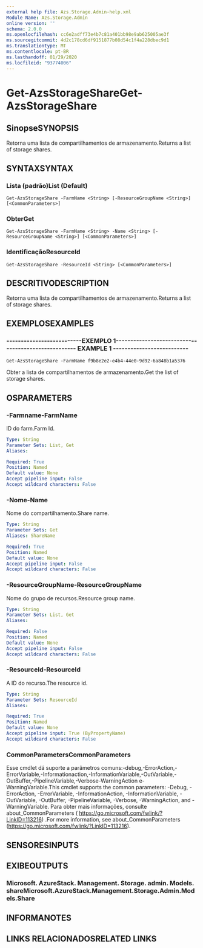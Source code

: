 ```yaml
---
external help file: Azs.Storage.Admin-help.xml
Module Name: Azs.Storage.Admin
online version: ''
schema: 2.0.0
ms.openlocfilehash: cc6e2adff73e4b7c81a401bb98e9ab625005ae3f
ms.sourcegitcommit: 4d2c178cd6df9151877b08d54c1f4a228dbec9d1
ms.translationtype: MT
ms.contentlocale: pt-BR
ms.lasthandoff: 01/29/2020
ms.locfileid: "93774006"
---
```

# <span data-ttu-id="84f67-101">Get-AzsStorageShare</span><span class="sxs-lookup"><span data-stu-id="84f67-101">Get-AzsStorageShare</span></span>

## <span data-ttu-id="84f67-102">Sinopse</span><span class="sxs-lookup"><span data-stu-id="84f67-102">SYNOPSIS</span></span>
<span data-ttu-id="84f67-103">Retorna uma lista de compartilhamentos de armazenamento.</span><span class="sxs-lookup"><span data-stu-id="84f67-103">Returns a list of storage shares.</span></span>

## <span data-ttu-id="84f67-104">SYNTAX</span><span class="sxs-lookup"><span data-stu-id="84f67-104">SYNTAX</span></span>

### <span data-ttu-id="84f67-105">Lista (padrão)</span><span class="sxs-lookup"><span data-stu-id="84f67-105">List (Default)</span></span>
```
Get-AzsStorageShare -FarmName <String> [-ResourceGroupName <String>] [<CommonParameters>]
```

### <span data-ttu-id="84f67-106">Obter</span><span class="sxs-lookup"><span data-stu-id="84f67-106">Get</span></span>
```
Get-AzsStorageShare -FarmName <String> -Name <String> [-ResourceGroupName <String>] [<CommonParameters>]
```

### <span data-ttu-id="84f67-107">Identificação</span><span class="sxs-lookup"><span data-stu-id="84f67-107">ResourceId</span></span>
```
Get-AzsStorageShare -ResourceId <String> [<CommonParameters>]
```

## <span data-ttu-id="84f67-108">DESCRITIVO</span><span class="sxs-lookup"><span data-stu-id="84f67-108">DESCRIPTION</span></span>
<span data-ttu-id="84f67-109">Retorna uma lista de compartilhamentos de armazenamento.</span><span class="sxs-lookup"><span data-stu-id="84f67-109">Returns a list of storage shares.</span></span>

## <span data-ttu-id="84f67-110">EXEMPLOS</span><span class="sxs-lookup"><span data-stu-id="84f67-110">EXAMPLES</span></span>

### <span data-ttu-id="84f67-111">--------------------------EXEMPLO 1--------------------------</span><span class="sxs-lookup"><span data-stu-id="84f67-111">-------------------------- EXAMPLE 1 --------------------------</span></span>
```
Get-AzsStorageShare -FarmName f9b8e2e2-e4b4-44e0-9d92-6a848b1a5376
```

<span data-ttu-id="84f67-112">Obter a lista de compartilhamentos de armazenamento.</span><span class="sxs-lookup"><span data-stu-id="84f67-112">Get the list of storage shares.</span></span>

## <span data-ttu-id="84f67-113">OS</span><span class="sxs-lookup"><span data-stu-id="84f67-113">PARAMETERS</span></span>

### <span data-ttu-id="84f67-114">-Farmname</span><span class="sxs-lookup"><span data-stu-id="84f67-114">-FarmName</span></span>
<span data-ttu-id="84f67-115">ID do farm.</span><span class="sxs-lookup"><span data-stu-id="84f67-115">Farm Id.</span></span>

```yaml
Type: String
Parameter Sets: List, Get
Aliases: 

Required: True
Position: Named
Default value: None
Accept pipeline input: False
Accept wildcard characters: False
```

### <span data-ttu-id="84f67-116">-Nome</span><span class="sxs-lookup"><span data-stu-id="84f67-116">-Name</span></span>
<span data-ttu-id="84f67-117">Nome do compartilhamento.</span><span class="sxs-lookup"><span data-stu-id="84f67-117">Share name.</span></span>

```yaml
Type: String
Parameter Sets: Get
Aliases: ShareName

Required: True
Position: Named
Default value: None
Accept pipeline input: False
Accept wildcard characters: False
```

### <span data-ttu-id="84f67-118">-ResourceGroupName</span><span class="sxs-lookup"><span data-stu-id="84f67-118">-ResourceGroupName</span></span>
<span data-ttu-id="84f67-119">Nome do grupo de recursos.</span><span class="sxs-lookup"><span data-stu-id="84f67-119">Resource group name.</span></span>

```yaml
Type: String
Parameter Sets: List, Get
Aliases: 

Required: False
Position: Named
Default value: None
Accept pipeline input: False
Accept wildcard characters: False
```

### <span data-ttu-id="84f67-120">-ResourceId</span><span class="sxs-lookup"><span data-stu-id="84f67-120">-ResourceId</span></span>
<span data-ttu-id="84f67-121">A ID do recurso.</span><span class="sxs-lookup"><span data-stu-id="84f67-121">The resource id.</span></span>

```yaml
Type: String
Parameter Sets: ResourceId
Aliases: 

Required: True
Position: Named
Default value: None
Accept pipeline input: True (ByPropertyName)
Accept wildcard characters: False
```

### <span data-ttu-id="84f67-122">CommonParameters</span><span class="sxs-lookup"><span data-stu-id="84f67-122">CommonParameters</span></span>
<span data-ttu-id="84f67-123">Esse cmdlet dá suporte a parâmetros comuns:-debug,-ErrorAction,-ErrorVariable,-Informationaction,-InformationVariable,-OutVariable,-OutBuffer,-PipelineVariable,-Verbose-WarningAction e-WarningVariable.</span><span class="sxs-lookup"><span data-stu-id="84f67-123">This cmdlet supports the common parameters: -Debug, -ErrorAction, -ErrorVariable, -InformationAction, -InformationVariable, -OutVariable, -OutBuffer, -PipelineVariable, -Verbose, -WarningAction, and -WarningVariable.</span></span> <span data-ttu-id="84f67-124">Para obter mais informações, consulte about_CommonParameters ( https://go.microsoft.com/fwlink/?LinkID=113216) .</span><span class="sxs-lookup"><span data-stu-id="84f67-124">For more information, see about_CommonParameters (https://go.microsoft.com/fwlink/?LinkID=113216).</span></span>

## <span data-ttu-id="84f67-125">SENSORES</span><span class="sxs-lookup"><span data-stu-id="84f67-125">INPUTS</span></span>

## <span data-ttu-id="84f67-126">EXIBE</span><span class="sxs-lookup"><span data-stu-id="84f67-126">OUTPUTS</span></span>

### <span data-ttu-id="84f67-127">Microsoft. AzureStack. Management. Storage. admin. Models. share</span><span class="sxs-lookup"><span data-stu-id="84f67-127">Microsoft.AzureStack.Management.Storage.Admin.Models.Share</span></span>

## <span data-ttu-id="84f67-128">INFORMA</span><span class="sxs-lookup"><span data-stu-id="84f67-128">NOTES</span></span>

## <span data-ttu-id="84f67-129">LINKS RELACIONADOS</span><span class="sxs-lookup"><span data-stu-id="84f67-129">RELATED LINKS</span></span>

